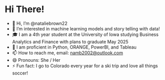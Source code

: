 # Hi There!
- 👋 Hi, I’m @nataliebrown22
- 👀 I’m interested in machine learning models and story telling with data!
- 🎓 I am a 4th year student at the University of Iowa studying Business Analytics and Finance with plans to graduate May 2025
- 🌱 I am proficient in Python, ORANGE, PowerBI, and Tableau
- 📫 How to reach me, email: namb2002@outlook.com
- 😄 Pronouns: She / Her
- ⚡ Fun fact: I go to Colorado every year for a ski trip and love all things soccer!

<!---
nataliebrown22/nataliebrown22 is a ✨ special ✨ repository because its `README.md` (this file) appears on your GitHub profile.
You can click the Preview link to take a look at your changes.
--->
